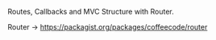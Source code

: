 Routes, Callbacks and MVC Structure with Router.

Router -> https://packagist.org/packages/coffeecode/router
